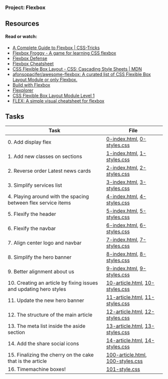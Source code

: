 ### Project: Flexbox

## Resources

#### Read or watch:

* [A Complete Guide to Flexbox | CSS-Tricks](https://intranet.alxswe.com/rltoken/LCE50qV1AVEaeaMudweMCg)
* [Flexbox Froggy - A game for learning CSS flexbox](https://intranet.alxswe.com/rltoken/IcenrK3aNIqB14sqDkB6Rw)
* [Flexbox Defense](https://intranet.alxswe.com/rltoken/2q0Ebc98U3vlRmbtL-ec0g)
* [Flexbox Cheatsheet](https://intranet.alxswe.com/rltoken/gaFZ1mN2qWrzrn09Sb6A2g)
* [CSS Flexible Box Layout - CSS: Cascading Style Sheets | MDN](https://intranet.alxswe.com/rltoken/6WRMHKFwutkLs3UgQW1eDQ)
* [afonsopacifer/awesome-flexbox: A curated list of CSS Flexible Box Layout Module or only Flexbox.](https://intranet.alxswe.com/rltoken/YFWUfeS6FocKQ5U21YHjWw)
* [Build with Flexbox](https://intranet.alxswe.com/rltoken/ntuRbJcxgvkpe6iuV2MfHA)
* [Flexplorer](https://intranet.alxswe.com/rltoken/fLtMr9fcwVXtRdcHvwXMVw)
* [CSS Flexible Box Layout Module Level 1](https://intranet.alxswe.com/rltoken/KqtywvoD55hRnNl0z4My7A)
* [FLEX: A simple visual cheatsheet for flexbox](https://intranet.alxswe.com/rltoken/KQx8A_LE7RBN5w-JjgrBYQ)
## Tasks

| Task | File |
| ---- | ---- |
| 0. Add display flex | [0-index.html](./0-index.html), [0-styles.css](./0-styles.css) |
| 1. Add new classes on sections | [1-index.html](./1-index.html), [1-styles.css](./1-styles.css) |
| 2. Reverse order Latest news cards | [2-index.html](./2-index.html), [2-styles.css](./2-styles.css) |
| 3. Simplify services list | [3-index.html](./3-index.html), [3-styles.css](./3-styles.css) |
| 4. Playing around with the spacing between flex service items | [4-index.html](./4-index.html), [4-styles.css](./4-styles.css) |
| 5. Flexify the header | [5-index.html](./5-index.html), [5-styles.css](./5-styles.css) |
| 6. Flexify the navbar | [6-index.html](./6-index.html), [6-styles.css](./6-styles.css) |
| 7. Align center logo and navbar | [7-index.html](./7-index.html), [7-styles.css](./7-styles.css) |
| 8. Simplify the hero banner | [8-index.html](./8-index.html), [8-styles.css](./8-styles.css) |
| 9. Better alignment about us | [9-index.html](./9-index.html), [9-styles.css](./9-styles.css) |
| 10. Creating an article by fixing issues and updating hero styles | [10-article.html](./10-article.html), [10-styles.css](./10-styles.css) |
| 11. Update the new hero banner | [11-article.html](./11-article.html), [11-styles.css](./11-styles.css) |
| 12. The structure of the main article | [12-article.html](./12-article.html), [12-styles.css](./12-styles.css) |
| 13. The meta list inside the aside section | [13-article.html](./13-article.html), [13-styles.css](./13-styles.css) |
| 14. Add the share social icons | [14-article.html](./14-article.html), [14-styles.css](./14-styles.css) |
| 15. Finalizing the cherry on the cake that is the article | [100-article.html](./100-article.html), [100-styles.css](./100-styles.css) |
| 16. Timemachine boxes! | [101-style.css](./101-style.css) |
